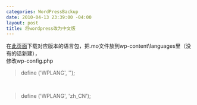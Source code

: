 ```yaml
--- 
categories: WordPressBackup
date: 2010-04-13 23:39:00 -04:00
layout: post
title: 将wordpress改为中文版
---
```

在<a href="http://cn.wordpress.org/" target="_blank">此页面</a>下载对应版本的语言包，把.mo文件放到wp-content\languages里（没有的话新建），<br />修改wp-config.php<br /><blockquote>define ('WPLANG', '');</blockquote><br /><blockquote>define ('WPLANG', 'zh_CN');</blockquote>
